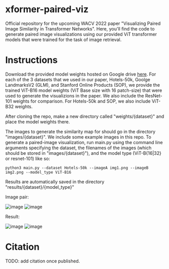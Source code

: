 # xformer-paired-viz
Official repository for the upcoming WACV 2022 paper "Visualizing Paired Image Similarity in Transformer Networks". Here, you'll find the code to generate paired image visualizations using our provided ViT transformer models that were trained for the task of image retrieval.

# Instructions

Download the provided model weights hosted on Google drive [here](https://drive.google.com/drive/folders/1IJPFw6JsT9jtKHHeALcb4xNgAuRc5cqj?usp=sharing). For each of the 3 datasets that we used in our paper, Hotels-50k, Goolge LandmarksV2 (GLM), and Stanford Online Products (SOP), we provide the trained ViT-B16 model weights (ViT Base size with 16 patch-size) that were used to generate the visualizions in the paper. We also include the ResNet-101 weights for comparison. For Hotels-50k and SOP, we also include ViT-B32 weights.

After cloning the repo, make a new directory called "weights/{dataset}" and place the model weights there. 

The images to generate the similarity map for should go in the directory "images/{dataset}". We include some example images in this repo. To generate a paired-image visualization, run main.py using the command line arguments specifying the dataset, the filenames of the images (which should be stored in "images/{dataset}"), and the model type (ViT-B{16|32} or resnet-101) like so:

    python3 main.py --dataset Hotels-50k --imageA img1.png --imageB img2.png --model_type ViT-B16

Results are automatically saved in the directory "results/{dataset}/{model_type}"

Image pair:

![image](https://user-images.githubusercontent.com/70965199/137340831-783d6fa6-23ad-431b-b695-301cf897b94a.png) ![image](https://user-images.githubusercontent.com/70965199/137340902-059ee951-538b-4abb-a9ab-f790c67bd60c.png)

Result:

![image](https://user-images.githubusercontent.com/70965199/137340994-bb40d94d-3a28-4ca4-9d0f-2e98adee870b.png) ![image](https://user-images.githubusercontent.com/70965199/137341020-d05e11c8-fc47-4ca5-8966-61897ba1d928.png)

# Citation

TODO: add citation once published.
